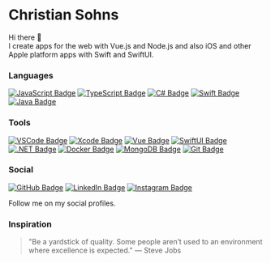 # Christian Sohns

Hi there 👋\
I create apps for the web with Vue.js and Node.js and also iOS and other Apple platform apps with Swift and SwiftUI.

### Languages
[![JavaScript Badge](https://img.shields.io/badge/-Javascript-F0DB4F?style=for-the-badge&logo=javascript&logoColor=white)][github]
[![TypeScript Badge](https://img.shields.io/badge/-Typescript-007acc?style=for-the-badge&logo=typescript&logoColor=white)][github]
[![C# Badge](https://img.shields.io/badge/-CSharp-6723cd?style=for-the-badge&logo=CSharp&logoColor=white)][github]
[![Swift Badge](https://img.shields.io/badge/-Swift-fa8128?style=for-the-badge&logo=Swift&logoColor=white)][github]
[![Java Badge](https://img.shields.io/badge/-Java-FFDBAC?style=for-the-badge&logo=Java&logoColor=white)][github]

### Tools
[![VSCode Badge](https://img.shields.io/badge/-VSCode-007acc?style=for-the-badge&logo=VisualStudioCode&logoColor=white)][github]
[![Xcode Badge](https://img.shields.io/badge/-Xcode-108bfa?style=for-the-badge&logo=Xcode&logoColor=white)][github]
[![Vue Badge](https://img.shields.io/badge/-Vue-3C875A?style=for-the-badge&logo=Vue.js&logoColor=white)][github]
[![SwiftUI Badge](https://img.shields.io/badge/-SwiftUI-004497?style=for-the-badge&logo=Swift&logoColor=white)][github]
[![.NET Badge](https://img.shields.io/badge/-Dotnet-6723cd?style=for-the-badge&logo=Dotnet&logoColor=white)][github]
[![Docker Badge](https://img.shields.io/badge/-Docker-0055a9?style=for-the-badge&logo=Docker&logoColor=white)][github]
[![MongoDB Badge](https://img.shields.io/badge/MongoDB-47A248?style=for-the-badge&logo=MongoDB&logoColor=white)][github]
[![Git Badge](https://img.shields.io/badge/Git-DE3433?style=for-the-badge&logo=Git&logoColor=white)][github]

### Social
[![GitHub Badge](https://img.shields.io/badge/GitHub-181717?style=for-the-badge&logo=GitHub&logoColor=white)][github]
[![LinkedIn Badge](https://img.shields.io/badge/LinkedIn-0D76A8?style=for-the-badge&logo=linkedin&logoColor=white)][linkedIn]
[![Instagram Badge](https://img.shields.io/badge/Instagram-fc5185?style=for-the-badge&logo=instagram&logoColor=white)][instagram]

Follow me on my social profiles.

### Inspiration
> "Be a yardstick of quality. Some people aren’t used to an environment where excellence is expected." — Steve Jobs

[website]: https://github.com/tea418pot
[github]: https://github.com/tea418pot
[linkedIn]: https://www.linkedin.com/in/christian-sohns-a90518205
[instagram]: https://instagram.com/chr.sns
